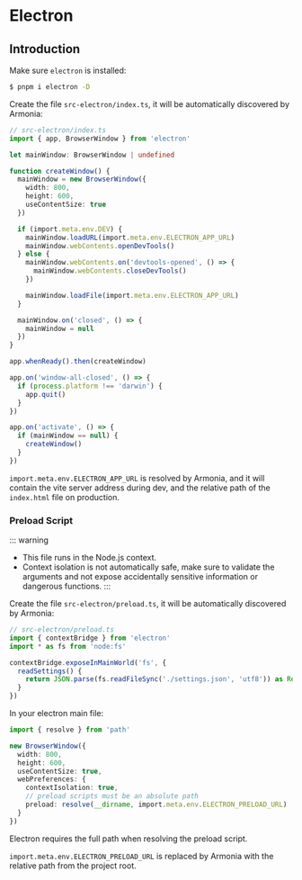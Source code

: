 # Electron

## Introduction

Make sure `electron` is installed:

```bash
$ pnpm i electron -D
```

Create the file `src-electron/index.ts`, it will be automatically discovered by Armonia:

```ts
// src-electron/index.ts
import { app, BrowserWindow } from 'electron'

let mainWindow: BrowserWindow | undefined

function createWindow() {
  mainWindow = new BrowserWindow({
    width: 800,
    height: 600,
    useContentSize: true
  })

  if (import.meta.env.DEV) {
    mainWindow.loadURL(import.meta.env.ELECTRON_APP_URL)
    mainWindow.webContents.openDevTools()
  } else {
    mainWindow.webContents.on('devtools-opened', () => {
      mainWindow.webContents.closeDevTools()
    })

    mainWindow.loadFile(import.meta.env.ELECTRON_APP_URL)
  }

  mainWindow.on('closed', () => {
    mainWindow = null
  })
}

app.whenReady().then(createWindow)

app.on('window-all-closed', () => {
  if (process.platform !== 'darwin') {
    app.quit()
  }
})

app.on('activate', () => {
  if (mainWindow == null) {
    createWindow()
  }
})
```

`import.meta.env.ELECTRON_APP_URL` is resolved by Armonia, and it will contain the vite server address during dev, and the relative path of the `index.html` file on production.

### Preload Script

::: warning
- This file runs in the Node.js context.
- Context isolation is not automatically safe, make sure to validate the arguments and not expose accidentally sensitive information or dangerous functions.
:::

Create the file `src-electron/preload.ts`, it will be automatically discovered by Armonia:

```ts
// src-electron/preload.ts
import { contextBridge } from 'electron'
import * as fs from 'node:fs'

contextBridge.exposeInMainWorld('fs', {
  readSettings() {
    return JSON.parse(fs.readFileSync('./settings.json', 'utf8')) as Record<string, any>
  }
})
```

In your electron main file:

```ts
import { resolve } from 'path'

new BrowserWindow({
  width: 800,
  height: 600,
  useContentSize: true,
  webPreferences: {
    contextIsolation: true,
    // preload scripts must be an absolute path
    preload: resolve(__dirname, import.meta.env.ELECTRON_PRELOAD_URL)
  }
})
```

Electron requires the full path when resolving the preload script.

`import.meta.env.ELECTRON_PRELOAD_URL` is replaced by Armonia with the relative path from the project root.
